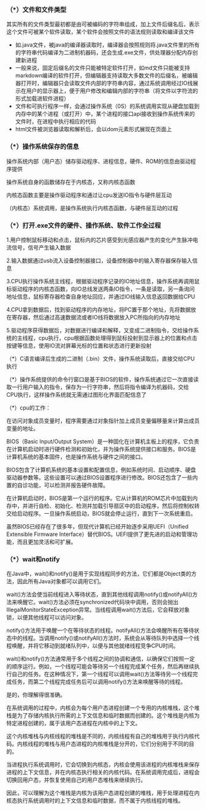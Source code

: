 ### （*）文件和文件类型

其实所有的文件类型最初都是由可被编码的字符串组成，加上文件后缀名后，表示这个文件可被某个软件读取，某个软件会按照文件的语法规则读取和编译该文件

- 如.java文件，被java的编译器读取时，编译器会按照规则将.java文件里的所有的字符串代码编译为二进制机器码，还会生成.exe文件，供处理器分配内存创建新进程
- 一般来说，固定后缀名的文件只能被特定软件打开，如md文件只能被支持markdown编译的软件打开，但编辑器支持读取大多数文件的后缀名，被编辑器打开时，编辑器只会读取文件内部的字符串内容，通过系统调用经过IO线展示在用户的显示器上，便于用户修改和编辑内部的字符串（将文件以字符流的形式加载进软件进程）
- 文件和可执行程序一样，会通过操作系统（0S）的系统调用实现从硬盘加载到内存中的某个进程（或打开）中，某个进程的接口api接收到操作系统传来的文件时，在进程中执行相应的代码
- html文件被浏览器读取和解析后，会以dom元素形式展现在页面上

### （*）操作系统保存的信息

操作系统内部（用户态）储存驱动程序、进程信息，硬件、ROM的信息由驱动程序提供

操作系统自身的函数储存在于内核态，又称内核态函数

内核态函数主要是操作驱动程序和通过让cpu发送IO指令与硬件层互动

（内核态）系统调用，是操作系统执行内核态函数，与硬件层互动的过程

### （*）打开.exe文件的硬件、操作系统、软件工作全过程

1.用户控制鼠标移动和点击，鼠标内的芯片感受到光感应器产生的变化产生脉冲电流信号，信号产生输入数据

2.输入数据通过usb流入设备控制器接口，设备控制器中的输入寄存器保存输入信息

3.CPU执行操作系统主线程，根据驱动程序记录的IO地址信息，操作系统再调用鼠标驱动程序的内核态函数，向IO总线发送两条IO指令，一条是读取，另一条询问地址信息，鼠标寄存器检查自身地址回应，并通过IO线输入信息返回数据给CPU

4.CPU拿到数据后，找到驱动程序的内存地址，将PC置于那个地址，先将数据放在寄存器，然后通过高速数据流或者IO线将数据放入PC所指向的内存地址

5.驱动程序获得数据后，对数据进行编译和解释，又变成二进制指令，交给操作系统的主线程，cpu执行，cpu根据函数处理得到鼠标投射到显示器上的位置和点击按键等信息，使用IO流对屏幕光标的位置和状态进行更新投射

（*）C语言编译后生成的二进制（.bin）文件，操作系统读取后，直接交给CPU执行

（*）操作系统提供的命令行窗口是基于BIOS的软件，操作系统通过它一次直接读取一行用户输入的指令，保存为一行字符串，然后将指令编译为机器码，交给CPU执行，这样操作系统就无需通过图形化界面匹配信息了

（*）cpu的工作：

在访问对象成员变量时，程序需要通过对象指针加上成员变量偏移量来计算出成员变量的地址。

BIOS（Basic Input/Output System）是一种固化在计算机主板上的程序，它负责在计算机启动时进行硬件检测和初始化，并为操作系统提供接口和服务。BIOS是计算机系统的基本固件，也是操作系统与硬件之间的接口。

BIOS包含了计算机系统的基本设置和配置信息，例如系统时间、启动顺序、硬盘驱动器参数等。这些设置可以通过BIOS设置程序进行修改。BIOS还包含了一些内置的自诊功能，可以检测并报告硬件故障。

在计算机启动时，BIOS是第一个运行的程序。它从计算机的ROM芯片中加载到内存中，并进行自检、初始化、检测并加载引导扇区中的启动程序，然后将控制权转交给启动程序。一旦操作系统启动，BIOS就会停止运行，直到下一次系统重启。

虽然BIOS已经存在了很多年，但现代计算机已经开始逐步采用UEFI（Unified Extensible Firmware Interface）替代BIOS。UEFI提供了更先进的启动和管理功能，而且更加灵活和可扩展。

### （*）wait和notify

在Java中，wait()和notify()是用于实现线程同步的方法，它们都是Object类的方法，因此所有Java对象都可以调用它们。

wait()方法会使当前线程进入等待状态，直到其他线程调用notify()或notifyAll()方法来唤醒它。wait()方法必须在synchronized代码块中调用，否则会抛出IllegalMonitorStateException异常。当线程调用wait()方法后，它会释放对象锁，以便其他线程可以访问对象。

notify()方法用于唤醒一个在等待状态的线程。notifyAll()方法会唤醒所有在等待状态中的线程。当调用notify()或notifyAll()方法时，系统会从等待队列中选择一个线程唤醒，并将它移动到就绪队列中，以便与其他就绪线程竞争CPU时间。

wait()和notify()方法通常用于多个线程之间的协调和通信，以确保它们按照一定的顺序运行。例如，一个线程可能会等待另一个线程完成某个任务，然后再继续执行自己的任务。在这种情况下，第一个线程可以调用wait()方法等待另一个线程完成任务，而第二个线程完成任务后可以调用notify()方法来唤醒等待的线程。

是的，你理解得很准确。

在系统调用的过程中，内核会为每个用户态进程创建一个专用的内核堆栈，这个堆栈是为了存储内核执行所需的上下文信息和临时数据而创建的。这个堆栈是内核为特定进程创建的，属于该用户态进程在内核中的上下文。

这个内核堆栈与内核线程的堆栈是不同的，内核线程有自己的堆栈用于执行内核代码。内核线程的堆栈与用户态进程的内核堆栈是分开的，它们分别用于不同的目的。

当进程执行系统调用时，它会切换到内核态，内核会使用该进程的内核堆栈来保存进程的上下文信息，并在内核态执行相关的内核代码。在系统调用完成后，进程会切换回用户态，并恢复使用自己的用户态堆栈来继续执行。

因此，可以理解为这个堆栈是内核为该用户态进程创建的堆栈，用于处理进程在内核态执行系统调用时的上下文信息和临时数据，而不属于内核线程的堆栈。